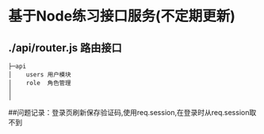 # 基于Node练习接口服务(不定期更新)

## ./api/router.js 路由接口

```
├─api    
│    users 用户模块
│    role  角色管理
│
│
```



##问题记录：登录页刷新保存验证码,使用req.session,在登录时从req.session取不到